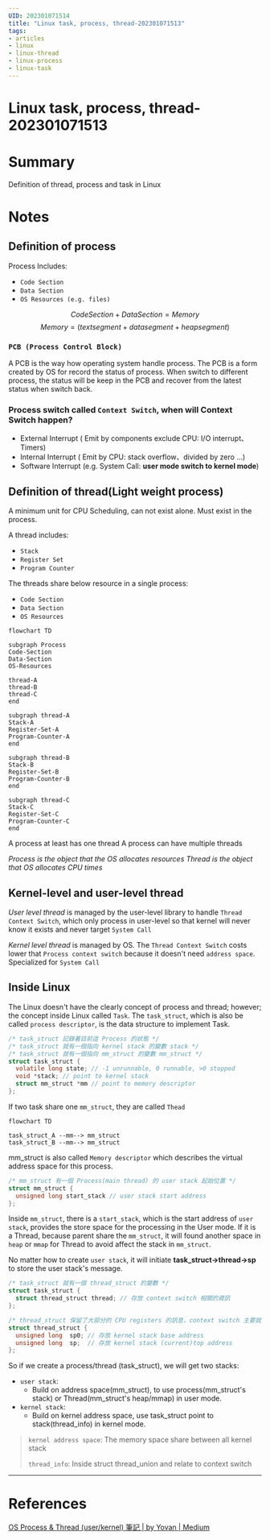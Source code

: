 ```yaml
--- 
UID: 202301071514
title: "Linux task, process, thread-202301071513"
tags:
- articles
- linux
- linux-thread
- linux-process
- linux-task
---
```


# Linux task, process, thread-202301071513

# Summary

Definition of thread, process and task in Linux

# Notes

## Definition of process

Process Includes:

- `Code Section`
- `Data Section`
- `OS Resources (e.g. files)`

$$Code Section+Data Section = Memory$$
$$Memory = (text segment + data segment + heap segment)$$

### `PCB (Process Control Block)`

A PCB is the way how operating system handle process. The PCB is a form created by OS for record the status of process. When switch to different process, the status will be keep in the PCB and recover from the latest status when switch back.

### Process switch called `Context Switch`, when will Context Switch happen?

- External Interrupt ( Emit by components exclude CPU: I/O interrupt、 Timers)
- Internal Interrupt ( Emit by CPU: stack overflow、divided by zero …) 
- Software Interrupt (e.g. System Call: **user mode switch to kernel mode**)

## Definition of thread(Light weight process)

A minimum unit for CPU Scheduling, can not exist alone. Must exist in the process.

A thread includes:

- `Stack`
- `Register Set`
- `Program Counter`

The threads share below resource in a single process:

- `Code Section`
- `Data Section`
- `OS Resources`

```mermaid
flowchart TD

subgraph Process
Code-Section
Data-Section
OS-Resources

thread-A
thread-B
thread-C
end

subgraph thread-A
Stack-A
Register-Set-A
Program-Counter-A
end

subgraph thread-B
Stack-B
Register-Set-B
Program-Counter-B
end

subgraph thread-C
Stack-C
Register-Set-C
Program-Counter-C
end
```

A process at least has one thread
A process can have multiple threads

*Process is the object that the OS allocates resources*
*Thread is the object that OS allocates CPU times*

## Kernel-level and user-level thread

*User level thread* is managed by the user-level library to handle `Thread Context Switch`, which only process in user-level so that kernel will never know it exists and never target `System Call`

*Kernel level thread* is managed by OS. The `Thread Context Switch` costs lower that `Process context switch` because it doesn't need `address space`. Specialized for `System Call`

## Inside Linux 

The Linux doesn't have the clearly concept of process and thread; however; the concept inside Linux called `Task`. The `task_struct`, which is also be called `process descriptor`, is the data structure to implement Task.

```c
/* task_struct 記錄著目前這 Process 的狀態 */
/* task_struct 就有一個指向 kernel stack 的變數 stack */
/* task_struct 就有一個指向 mm_struct 的變數 mm_struct */
struct task_struct {
  volatile long state; // -1 unrunnable, 0 runnable, >0 stopped
  void *stack; // point to kernel stack
  struct mm_struct *mm // point to memory descriptor
};
```

If two task share one `mm_struct`, they are called `Thead`

```mermaid
flowchart TD

task_struct_A --mm--> mm_struct
task_struct_B --mm--> mm_struct
```

mm_struct is also called `Memory descriptor` which describes the virtual address space for this process.

```c
/* mm_struct 有一個 Process(main thread) 的 user stack 起始位置 */
struct mm_struct {
  unsigned long start_stack // user stack start address
};
```

Inside `mm_struct`, there is a `start_stack`, which is the start address of `user stack`, provides the store space for the processing in the User mode. If it is a Thread, because parent share the `mm_struct`, it will found another space in `heap` or `mmap` for Thread to avoid affect the stack in `mm_struct`.

No matter how to create `user stack`, it will initiate **task_struct->thread->sp** to store the user stack's message.

```c
/* task_struct 就有一個 thread_struct 的變數 */
struct task_struct {
  struct thread_struct thread; // 存放 context switch 相關的資訊
};

/* thread_struct 保留了大部分的 CPU registers 的訊息，context switch 主要就是回復保存在 thread_struct 裡的資訊 */
struct thread_struct {
  unsigned long  sp0; // 存放 kernel stack base address  
  unsigned long  sp;  // 存放 kernel stack (current)top address
};
```

So if we create a process/thread (task_struct), we will get two stacks:

- `user stack`:
    - Build on address space(mm_struct), to use process(mm_struct's stack) or Thread(mm_struct's heap/mmap) in user mode.
- `kernel stack`:
    - Build on kernel address space, use task_struct point to stack(thread_info) in kernel mode.

> `kernel address space`: The memory space share between all  kernel stack
>
> `thread_info`: Inside struct thread_union and relate to context switch



---
# References

[OS Process & Thread (user/kernel) 筆記 | by Yovan | Medium](https://medium.com/@yovan/os-process-thread-user-kernel-%E7%AD%86%E8%A8%98-aa6e04d35002)

